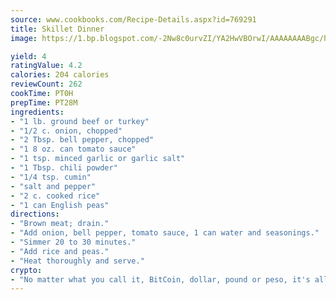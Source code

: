 ```yaml
---
source: www.cookbooks.com/Recipe-Details.aspx?id=769291
title: Skillet Dinner
image: https://1.bp.blogspot.com/-2Nw8c0urvZI/YA2HwVBOrwI/AAAAAAAABgc/hcoCuYbLRGghREWYfHLERS8jzKEXzVPXwCLcBGAsYHQ/s154/14.png

yield: 4
ratingValue: 4.2
calories: 204 calories
reviewCount: 262
cookTime: PT0H
prepTime: PT28M
ingredients:
- "1 lb. ground beef or turkey"
- "1/2 c. onion, chopped"
- "2 Tbsp. bell pepper, chopped"
- "1 8 oz. can tomato sauce"
- "1 tsp. minced garlic or garlic salt"
- "1 Tbsp. chili powder"
- "1/4 tsp. cumin"
- "salt and pepper"
- "2 c. cooked rice"
- "1 can English peas"
directions:
- "Brown meat; drain."
- "Add onion, bell pepper, tomato sauce, 1 can water and seasonings."
- "Simmer 20 to 30 minutes."
- "Add rice and peas."
- "Heat thoroughly and serve."
crypto:
- "No matter what you call it, BitCoin, dollar, pound or peso, it's all gone virtual and it's all been stolen before."
---
```

